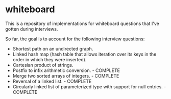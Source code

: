 # whiteboard
This is a repository of implementations for whiteboard questions that I've gotten during interviews.

So far, the goal is to account for the following interview questions:

* Shortest path on an undirected graph.
* Linked hash map (hash table that allows iteration over its keys in the order in which they were inserted).
* Cartesian product of strings.
* Postfix to infix arithmetic conversion. - COMPLETE
* Merge two sorted arrays of integers. - COMPLETE
* Reversal of a linked list. - COMPLETE
* Circularly linked list of parameterized type with support for null entries. - COMPLETE
